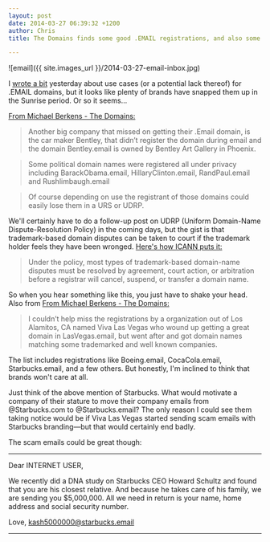 ```yaml
---
layout: post
date: 2014-03-27 06:39:32 +1200
author: Chris
title: The Domains finds some good .EMAIL registrations, and also some sneaky ones

---
```


<!-- excerpt -->

![email]({{ site.images_url }}/2014-03-27-email-inbox.jpg)

I [wrote a bit](https://iwantmyname.com/blog/2014/03/this-week-in-gtlds-is-rigged-up-for-the-it-crowd-plus-some-thoughts-on-email.html) yesterday about use cases (or a potential lack thereof) for .EMAIL domains, but it looks like plenty of brands have snapped them up in the Sunrise period. Or so it seems...

<!-- /excerpt -->

[From Michael Berkens - The Domains:](http://www.thedomains.com/2014/03/25/some-interesting-email-domain-registrations-the-dallas-cowboys-miss-again/)

> Another big company that missed on getting their .Email domain, is the car maker Bentley, that didn’t register the domain during email and the domain Bentley.email is owned by Bentley Art Gallery in Phoenix.

>Some political domain names were registered all under privacy including BarackObama.email, HillaryClinton.email,  RandPaul.email and Rushlimbaugh.email

>Of course depending on use the registrant of those domains could easily lose them in a URS or UDRP.

We'll certainly have to do a follow-up post on UDRP (Uniform Domain-Name Dispute-Resolution Policy) in the coming days, but the gist is that trademark-based domain disputes can be taken to court if the trademark holder feels they have been wronged. [Here's how ICANN puts it:](http://www.icann.org/en/help/dndr/udrp) 

>Under the policy, most types of trademark-based domain-name disputes must be resolved by agreement, court action, or arbitration before a registrar will cancel, suspend, or transfer a domain name.

So when you hear something like this, you just have to shake your head. Also from [From Michael Berkens - The Domains:](http://www.thedomains.com/2014/03/25/meet-the-1st-email-cybersquatter-grabs-up-espn-pepsi-starbucks-chevrolet-nfl-more/)

>I couldn’t help miss the registrations by a organization out of Los Alamitos, CA named Viva Las Vegas who wound up getting a great domain in LasVegas.email, but went after and got domain names matching some trademarked and well known companies.

The list includes registrations like Boeing.email, CocaCola.email, Starbucks.email, and a few others. But honestly, I'm inclined to think that brands won't care at all.

Just think of the above mention of Starbucks. What would motivate a company of their stature to move their company emails from @Starbucks.com to @Starbucks.email? The only reason I could see them taking notice would be if Viva Las Vegas started sending scam emails with Starbucks branding—but that would certainly end badly. 

The scam emails could be great though: 

***

Dear INTERNET USER,

We recently did a DNA study on Starbucks CEO Howard Schultz and found that you are his closest relative. And because he takes care of his family, we are sending you $5,000,000. All we need in return is your name, home address and social security number. 

Love,
kash5000000@starbucks.email

***




